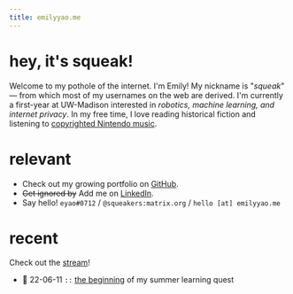 ```yaml
---
title: emilyyao.me
---
```


# hey, it's squeak!
Welcome to my pothole of the internet. I'm Emily! My nickname is "*squeak*" — from which most of my usernames on the web are derived. I'm currently a first-year at UW-Madison interested in *robotics, machine learning, and internet privacy*. In my free time, I love reading historical fiction and listening to [copyrighted Nintendo music](https://youtu.be/HL9_xm5HwrE).

# relevant
- Check out my growing portfolio on [GitHub](https://github.com/heyitssqueak).
- ~~Get ignored by~~ Add me on [LinkedIn](https://www.linkedin.com/in/emilyyao04/).
- Say hello! `eyao#0712` / `@squeakers:matrix.org` / `hello [at] emilyyao.me`

# recent
Check out the [stream](/stream.md)!
- 🥭 22-06-11 `::` [the beginning](/2022-sea1.md) of my summer learning quest

<!-- Here are some notable links for you to guide your way:
- [Anything and everything](/stream) I write about, seperated into [academics](/academics), [worldbuilding](https://dream.emilyyao.me), and [blog posts](/writing)

- The [Portfolio](/portfolio) and the [Anti-Portfolio](/anti-portfolio) -->

<!-- - My ongoing [[projects]]! -->

<!-- I enjoy meeting as many people as I can! If you want to recommend me a book or ask about my website, send me a chat through [Element](https://element.io) at `@squeakers:matrix.org`. -->

<!-- # recent  
For more information on the emojis (🌰, 🌿, 🥭), check [this](/stream) out.
- 🌿 22-05-06 `::` [a few ramblings](/writing/slaughterhouse-five) about Kurt Vonnegut's *Slaughterhouse-Five* -->


<!-- # WIP
- set up worldbuilding @ dream.emilyyao.me
- set up academic stuff @ wiki.emilyyao.me
    - alter cactus theme to have graph
    - test with lin alg notes
- write a blog post about something ie make the website presentable with Content -->